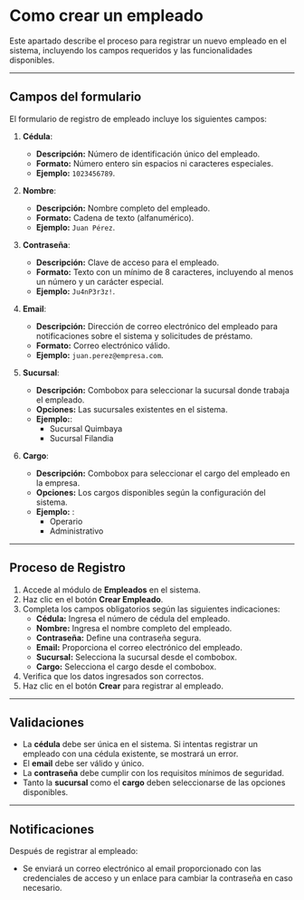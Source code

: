 # **Como crear un empleado**

Este apartado describe el proceso para registrar un nuevo empleado en el sistema, incluyendo los campos requeridos y las funcionalidades disponibles.

---

## Campos del formulario

El formulario de registro de empleado incluye los siguientes campos:

1. **Cédula**:  
    - **Descripción:** Número de identificación único del empleado.  
    - **Formato:** Número entero sin espacios ni caracteres especiales.  
    - **Ejemplo:** `1023456789`.

2. **Nombre**:  
    - **Descripción:** Nombre completo del empleado.  
    - **Formato:** Cadena de texto (alfanumérico).  
    - **Ejemplo:** `Juan Pérez`.

3. **Contraseña**: 
    - **Descripción:** Clave de acceso para el empleado.  
    - **Formato:** Texto con un mínimo de 8 caracteres, incluyendo al menos un número y un carácter especial.  
    - **Ejemplo:** `Ju4nP3r3z!`.

4. **Email**:
    - **Descripción:** Dirección de correo electrónico del empleado para notificaciones sobre el sistema y solicitudes de préstamo.  
    - **Formato:** Correo electrónico válido.  
    - **Ejemplo:** `juan.perez@empresa.com`.

5. **Sucursal**:
    - **Descripción:** Combobox para seleccionar la sucursal donde trabaja el empleado.  
    - **Opciones:** Las sucursales existentes en el sistema.  
    - **Ejemplo:**:  
        - Sucursal Quimbaya  
        - Sucursal Filandia  

6. **Cargo**:
    - **Descripción:** Combobox para seleccionar el cargo del empleado en la empresa.  
    - **Opciones:** Los cargos disponibles según la configuración del sistema.  
    - **Ejemplo:** :
        - Operario  
        - Administrativo

---

## Proceso de Registro

1. Accede al módulo de **Empleados** en el sistema.
2. Haz clic en el botón **Crear Empleado**.
3. Completa los campos obligatorios según las siguientes indicaciones:
   - **Cédula:** Ingresa el número de cédula del empleado.  
   - **Nombre:** Ingresa el nombre completo del empleado.  
   - **Contraseña:** Define una contraseña segura.  
   - **Email:** Proporciona el correo electrónico del empleado.  
   - **Sucursal:** Selecciona la sucursal desde el combobox.  
   - **Cargo:** Selecciona el cargo desde el combobox.
4. Verifica que los datos ingresados son correctos.
5. Haz clic en el botón **Crear** para registrar al empleado.

---

## Validaciones

- La **cédula** debe ser única en el sistema. Si intentas registrar un empleado con una cédula existente, se mostrará un error.  
- El **email** debe ser válido y único.  
- La **contraseña** debe cumplir con los requisitos mínimos de seguridad.  
- Tanto la **sucursal** como el **cargo** deben seleccionarse de las opciones disponibles.

---

## Notificaciones

Después de registrar al empleado:
- Se enviará un correo electrónico al email proporcionado con las credenciales de acceso y un enlace para cambiar la contraseña en caso necesario.

